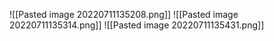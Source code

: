 ![[Pasted image 20220711135208.png]]
![[Pasted image 20220711135314.png]]
![[Pasted image 20220711135431.png]]